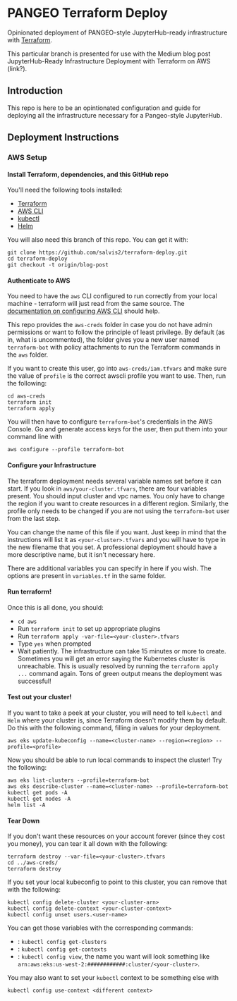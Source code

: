 # PANGEO Terraform Deploy

Opinionated deployment of PANGEO-style JupyterHub-ready infrastructure with [Terraform](https://www.terraform.io/). 

This particular branch is presented for use with the Medium blog post JupyterHub-Ready Infrastructure Deployment with Terraform on AWS (link?).

## Introduction

This repo is here to be an opintionated configuration and guide for deploying all the infrastructure necessary for a Pangeo-style JupyterHub. 

## Deployment Instructions

### AWS Setup

#### Install Terraform, dependencies, and this GitHub repo

You'll need the following tools installed:

- [Terraform](https://www.terraform.io/downloads.html)
- [AWS CLI](https://aws.amazon.com/cli/)
- [kubectl](https://kubernetes.io/docs/tasks/tools/install-kubectl/)
- [Helm](https://helm.sh/docs/intro/install/)

You will also need this branch of this repo. You can get it with:

```
git clone https://github.com/salvis2/terraform-deploy.git
cd terraform-deploy
git checkout -t origin/blog-post
```

#### Authenticate to AWS

You need to have the `aws` CLI configured to run correctly from your local machine - terraform will just read from the same source. The [documentation on configuring AWS CLI](https://docs.aws.amazon.com/cli/latest/userguide/cli-chap-configure.html) should help.

This repo provides the `aws-creds` folder in case you do not have admin permissions or want to follow the principle of least privilege. By default (as in, what is uncommented), the folder gives you a new user named `terraform-bot` with policy attachments to run the Terraform commands in the `aws` folder. 

If you want to create this user, go into `aws-creds/iam.tfvars` and make sure the value of `profile` is the correct awscli profile you want to use. Then, run the following:

```
cd aws-creds
terraform init
terraform apply
```

You will then have to configure `terraform-bot`'s credentials in the AWS Console. Go and generate access keys for the user, then put them into your command line with 

```
aws configure --profile terraform-bot
```

#### Configure your Infrastructure

The terraform deployment needs several variable names set before it can start. If you look in `aws/your-cluster.tfvars`, there are four variables present. You should input cluster and vpc names. You only have to change the region if you want to create resources in a different region. Similarly, the profile only needs to be changed if you are not using the `terraform-bot` user from the last step.

You can change the name of this file if you want. Just keep in mind that the instructions will list it as `<your-cluster>.tfvars` and you will have to type in the new filename that you set. A professional deployment should have a more descriptive name, but it isn't necessary here.

There are additional variables you can specify in here if you wish. The options are present in `variables.tf` in the same folder.

#### Run terraform!

Once this is all done, you should:

- `cd aws`
- Run `terraform init` to set up appropriate plugins
- Run `terraform apply -var-file=<your-cluster>.tfvars`
- Type `yes` when prompted
- Wait patiently. The infrastructure can take 15 minutes or more to create. Sometimes you will get an error saying the Kubernetes cluster is unreachable. This is usually resolved by running the `terraform apply ...` command again. Tons of green output means the deployment was successful!

#### Test out your cluster!

If you want to take a peek at your cluster, you will need to tell `kubectl` and `Helm` where your cluster is, since Terraform doesn't modify them by default. Do this with the following command, filling in values for your deployment.

```
aws eks update-kubeconfig --name=<cluster-name> --region=<region> --profile=<profile>
```

Now you should be able to run local commands to inspect the cluster! Try the following:

```
aws eks list-clusters --profile=terraform-bot
aws eks describe-cluster --name=<cluster-name> --profile=terraform-bot
kubectl get pods -A
kubectl get nodes -A
helm list -A
```

#### Tear Down

If you don't want these resources on your account forever (since they cost you money), you can tear it all down with the following:

```
terraform destroy --var-file=<your-cluster>.tfvars
cd ../aws-creds/
terraform destroy
```

If you set your local kubeconfig to point to this cluster, you can remove that with the following:

```
kubectl config delete-cluster <your-cluster-arn>
kubectl config delete-context <your-cluster-context>
kubectl config unset users.<user-name>
```

You can get those variables with the corresponding commands:
- <your-cluster-arn>: `kubectl config get-clusters`
- <your-cluster-context>: `kubectl config get-contexts`
- <user-name>: `kubectl config view`, the name you want will look something like `arn:aws:eks:us-west-2:############:cluster/<your-cluster>`.

You may also want to set your `kubectl` context to be something else with

```
kubectl config use-context <different context>
```

